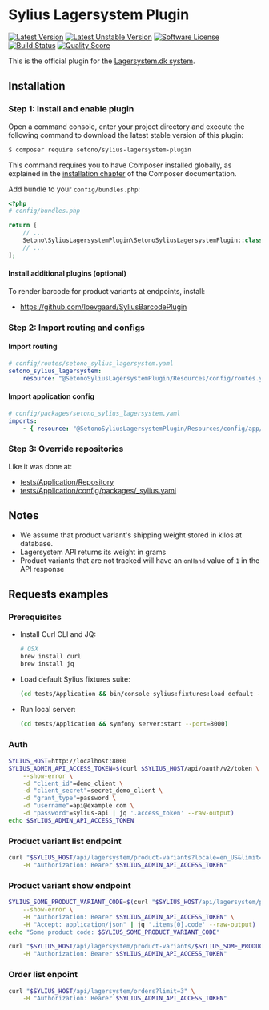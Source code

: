 # Sylius Lagersystem Plugin

[![Latest Version][ico-version]][link-packagist]
[![Latest Unstable Version][ico-unstable-version]][link-packagist]
[![Software License][ico-license]](LICENSE)
[![Build Status][ico-github-actions]][link-github-actions]
[![Quality Score][ico-code-quality]][link-code-quality]

This is the official plugin for the [Lagersystem.dk system](https://lagersystem.dk/).

## Installation

### Step 1: Install and enable plugin

Open a command console, enter your project directory and execute the following command to download the latest stable version of this plugin:

```bash
$ composer require setono/sylius-lagersystem-plugin
```

This command requires you to have Composer installed globally, as explained in the [installation chapter](https://getcomposer.org/doc/00-intro.md) of the Composer documentation.

Add bundle to your `config/bundles.php`:

```php
<?php
# config/bundles.php

return [
    // ...
    Setono\SyliusLagersystemPlugin\SetonoSyliusLagersystemPlugin::class => ['all' => true],
    // ...
];

```

#### Install additional plugins (optional)

To render barcode for product variants at endpoints, install:

* https://github.com/loevgaard/SyliusBarcodePlugin

### Step 2: Import routing and configs

#### Import routing
 
````yaml
# config/routes/setono_sylius_lagersystem.yaml
setono_sylius_lagersystem:
    resource: "@SetonoSyliusLagersystemPlugin/Resources/config/routes.yaml"
````

#### Import application config

````yaml
# config/packages/setono_sylius_lagersystem.yaml
imports:
    - { resource: "@SetonoSyliusLagersystemPlugin/Resources/config/app/config.yaml" }    
````

### Step 3: Override repositories

Like it was done at:

- [tests/Application/Repository](tests/Application/Repository)
- [tests/Application/config/packages/_sylius.yaml](tests/Application/config/packages/_sylius.yaml)

## Notes

- We assume that product variant's shipping weight stored in kilos at database.
- Lagersystem API returns its weight in grams
- Product variants that are not tracked will have an `onHand` value of `1` in the API response

## Requests examples

### Prerequisites

- Install Curl CLI and JQ:

    ```bash
    # OSX
    brew install curl
    brew install jq
    ```
- Load default Sylius fixtures suite:

    ```bash
    (cd tests/Application && bin/console sylius:fixtures:load default -n)
    ```

- Run local server:

    ```bash
    (cd tests/Application && symfony server:start --port=8000)
    ```

### Auth

```bash
SYLIUS_HOST=http://localhost:8000
SYLIUS_ADMIN_API_ACCESS_TOKEN=$(curl $SYLIUS_HOST/api/oauth/v2/token \
    --show-error \
    -d "client_id"=demo_client \
    -d "client_secret"=secret_demo_client \
    -d "grant_type"=password \
    -d "username"=api@example.com \
    -d "password"=sylius-api | jq '.access_token' --raw-output)
echo $SYLIUS_ADMIN_API_ACCESS_TOKEN
```

### Product variant list endpoint

```bash
curl "$SYLIUS_HOST/api/lagersystem/product-variants?locale=en_US&limit=3" \
    -H "Authorization: Bearer $SYLIUS_ADMIN_API_ACCESS_TOKEN"
```

### Product variant show endpoint

```bash
SYLIUS_SOME_PRODUCT_VARIANT_CODE=$(curl "$SYLIUS_HOST/api/lagersystem/product-variants?locale=en_US&limit=1" \
    --show-error \
    -H "Authorization: Bearer $SYLIUS_ADMIN_API_ACCESS_TOKEN" \
    -H "Accept: application/json" | jq '.items[0].code' --raw-output)
echo "Some product code: $SYLIUS_SOME_PRODUCT_VARIANT_CODE"

curl "$SYLIUS_HOST/api/lagersystem/product-variants/$SYLIUS_SOME_PRODUCT_VARIANT_CODE?locale=en_US" \
    -H "Authorization: Bearer $SYLIUS_ADMIN_API_ACCESS_TOKEN"
```

### Order list enpoint

```bash
curl "$SYLIUS_HOST/api/lagersystem/orders?limit=3" \
    -H "Authorization: Bearer $SYLIUS_ADMIN_API_ACCESS_TOKEN"
```

[ico-version]: https://poser.pugx.org/setono/sylius-lagersystem-plugin/v/stable
[ico-unstable-version]: https://poser.pugx.org/setono/sylius-lagersystem-plugin/v/unstable
[ico-license]: https://poser.pugx.org/setono/sylius-lagersystem-plugin/license
[ico-github-actions]: https://github.com/Setono/SyliusLagersystemPlugin/workflows/build/badge.svg
[ico-code-quality]: https://img.shields.io/scrutinizer/g/Setono/SyliusLagersystemPlugin.svg?style=flat-square

[link-packagist]: https://packagist.org/packages/setono/sylius-lagersystem-plugin
[link-github-actions]: https://github.com/Setono/SyliusLagersystemPlugin/actions
[link-code-quality]: https://scrutinizer-ci.com/g/Setono/SyliusLagersystemPlugin
